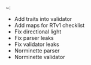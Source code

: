~:
-	Add traits into validator
-	Add maps for RTv1 checklist
-	Fix directional light
-	Fix parser leaks
-	Fix validator leaks
-	Norminette parser
-	Norminette validator
